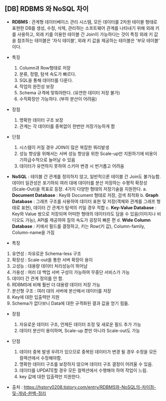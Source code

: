 ## [DB] RDBMS 와 NoSQL 차이
 - **RDBMS** : 관계형 데이터베이스 관리 시스템, 모든 데이터를 2차원 테이블 형태로 표현한 DB를 생성, 수정, 삭제, 관리하는 소프트웨어
    관계를 나타내기 위해 외래 키를 사용하고, 외래 키를 이용한 테이블 간 Join이 가능하다는 것이 특징
    외래 키 값을 참조하는 테이블은 '자식 테이블', 외래 키 값을 제공하는 테이블은 '부모 테이블' 이다.
  - 특징
    1. Column과 Row형태로 저장
    2. 분류, 정렬, 탐색 속도가 빠르다.
    3. SQL을 통해 데이터를 다룬다.
    4. 작업의 완전성 보장
    5. Schema 규격에 맞춰야한다. (유연한 데이터 저장 불가)
    6. 수직확장만 가능하다. (부하 분산이 어려움)
  - 장점
    1. 명확한 데이터 구조 보장
    2. 관계는 각 데이터를 중복없이 한번만 저장가능하게 함
  - 단점
    1. 시스템이 커질 경우 JOIN이 많은 복잡한 쿼리발생
    2. 성능 향상을 위해서는 서버 성능 향상을 위한 Scale-up만 지원하기에 비용이 기하급수적으로 늘어날 수 있음
    3. 데이터가 유연하지 못하여 스키마 변경 시 번거롭고 어려움

 - **NoSQL** : 테이블 간 관계를 정의하지 않고, 일반적으론 테이블 간 Join도 불가능함.
    데이터 일관성은 포기하되 여러 대에 데이터를 분산 저장하는 수평적 확장성(Scale-Out)을 목표로 등장.
    4가지 다양한 형태의 저장기술을 지원한다.
     a. **Document Database** : Key와 Document 형태로 저장, 검색 최적화
     b. **Graph Database** : 그래프 구조를 사용하여 데이터 표현 및 저장(객체와 관계를 그래프 형태로 표현), 데이터 간 관계가 탐색의 키일 경우 적합
     c. **Key-Value Database** : Key와 Value 쌍으로 저장되며 어떠한 형태의 데이터라도 담을 수 있음(이미지나 비디오도 가능), API를 제공하여 질의 속도가 굉장히 빠른 편
     d. **Wide Column Database** : 키에서 필드를 결정하고, 키는 Row(키 값), Column-family, Column-name을 가짐
  - 특징
   1. 유연성 : 자유로운 Schema-less 구조
   2. 확장성 : Scale-out을 통한 서버 확장이 용이
   3. 고성능 : 대용량 데이터 처리성능이 뛰어남
   4. 가용성 : 여러 대 백업 서버 구성이 가능하여 무중단 서비스가 가능
   5. 데이터 간 관계 정의를 안 함.
   6. RDBMS에 비해 훨씬 더 대용량 데이터 저장 가능
   7. 분산형 구조 : 여러 대의 서버에 분산해서 데이터를 저장
   8. Key에 대한 입출력만 지원
   9. Schema가 없다보니 Data에 대한 규격화된 결과 값을 얻기 힘듦.
  - 장점
    1. 자유로운 데이터 구조, 언제든 데이터 조정 및 새로운 필드 추가 가능
    2. 데이터 분산이 용이하며, Scale-up 뿐만 아니라 Scale-out도 가능
 - 단점
     1. 데이터 중복 발생 우려가 있으므로 중복된 데이터가 변경 될 경우 수정을 모든 컬렉션에서 수정해야함.
    2. 명확한 데이터 구조를 보장하지 않으며 데이터 구조 결정이 어려울 수 있음.
    3. 데이터를 UPDATE할 경우 모든 컬렉션에서 수행해야 하여 작업이 느림.
    4. key 값에 대한 입출력만 지원한다.

 - 출처 : <https://hstory0208.tistory.com/entry/RDBMS와-NoSQL의-차이점-및-개념-완벽-정리>
